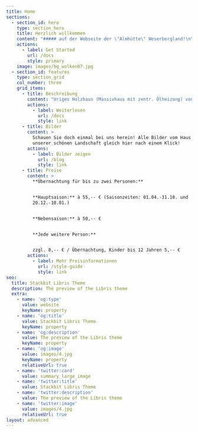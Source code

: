 ```yaml
---
title: Home
sections:
  - section_id: hero
    type: section_hero
    title: Herzlich willkommen
    content: "##### auf der Webseite der \"Almhütte\" Weserbergland!\n\n![](images/startpic.jpg)\n\n**Sie suchen ein Urlaubsdomizil...**\n\n*   Idyllisch am Waldrand gelegen, mit weitem Ausblick ins Tal?\n\n*   Ohne den Verkehrslärm, wo Sie nur Vogelgezwitscher hören?\n\n*   Mit wunderbaren Wanderwegen, geeignet auch für Mountainbikes?\n\n*   Dazu liebevoll möbliert, wo auch Ihr tierischer Gefährte willkommen ist?\n\n*   Kurz, ein Ort, der die Seele streichelt, für Individualisten...\n\n##### Dann sind Sie richtig auf der Homepage „Weserbergland-almhuette“!\n\nMöchten Sie über die Belegung informiert werden, geben Sie bitte\_[www.hundeurlaub.de](http://www.hundeurlaub.de/) ein.\n"
    actions:
      - label: Get Started
        url: /docs
        style: primary
    image: images/bg_wolken07.jpg
  - section_id: features
    type: section_grid
    col_number: three
    grid_items:
      - title: Beschreibung
        content: "Uriges Holzhaus (Massivhaus mit zentr. Ölheizung) von 120 qm auf einem 1200 qm\_großen Grundstück direkt am Waldrand. Kind und Hund können sich hier völlig gefahrlos frei auf dem geschlossenen Grundstück bewegen. Mit 3 Schlafräume für insgesamt 5 Personen (mehr möglich).\n"
        actions:
          - label: Weiterlesen
            url: /docs
            style: link
      - title: Bilder
        content: >
          Schauen Sie doch einmal bei uns herein! Alle Bilder vom Haus und
          unserer schönen Landschaft gleich hier nach einem Klick!
        actions:
          - label: Bilder zeigen
            url: /blog
            style: link
      - title: Preise
        content: >
          **Übernachtung für bis zu zwei Personen:**


          **Hauptsaison:** à 55,-- € (Saisonzeiten: 01.04.-31.10. und
          20.12.-10.01.)


          **Nebensaison:** à 50,-- €


          **Jede weitere Person:**


          zzgl. 8,-- € / Übernachtung, Kinder bis 12 Jahren 5,-- €
        actions:
          - label: Mehr Preisinformationen
            url: /style-guide
            style: link
seo:
  title: Stackbit Libris Theme
  description: The preview of the Libris theme
  extra:
    - name: 'og:type'
      value: website
      keyName: property
    - name: 'og:title'
      value: Stackbit Libris Theme
      keyName: property
    - name: 'og:description'
      value: The preview of the Libris theme
      keyName: property
    - name: 'og:image'
      value: images/4.jpg
      keyName: property
      relativeUrl: true
    - name: 'twitter:card'
      value: summary_large_image
    - name: 'twitter:title'
      value: Stackbit Libris Theme
    - name: 'twitter:description'
      value: The preview of the Libris theme
    - name: 'twitter:image'
      value: images/4.jpg
      relativeUrl: true
layout: advanced
---
```

